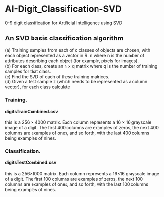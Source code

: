# AI-Digit_Classification-SVD
0-9 digit classification for Artificial Intelligence using SVD

## An SVD basis classification algorithm
  (a) Training samples from each of c classes of objects are chosen, with each object represented
      as a vector in R. n where n is the number of attributes describing each object (for example, pixels for images).  
  (b) For each class, create an n × q matrix where q is the number of training samples for that class. </br>
  (c) Find the SVD of each of these training matrices.</br>
  (d) Given a test sample z (which needs to be represented as a column vector), for each class calculate
### Training.
#### digitsTrainCombined.csv
this is a 256 × 4000 matrix. Each column represents a 16 × 16 grayscale image of a digit. The first 400 columns are examples of zeros, the
next 400 columns are examples of ones, and so forth, with the last 400 columns being
examples of nines.

### Classification.
#### digitsTestCombined.csv
this is a 256×1000 matrix. Each column represents a 16×16 grayscale image of a digit. The first 100 columns are examples of zeros, the next 100 columns are examples of ones, and so forth, with the last 100 columns being examples of nines.
